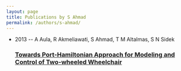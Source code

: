 ```yaml
---
layout: page
title: Publications by S Ahmad
permalink: /authors/s-ahmad/
---
```


<ul class="post-list">
<li><span class='post-meta'>2013 -- A Aula, R Akmeliawati, S Ahmad, T M Altalmas, S N Sidek</span><h3><a class='post-link' href='../../towards-port-hamiltonian-approach-for-modeling-and-control-of-two-wheeled-wheelchair'>Towards Port-Hamiltonian Approach for Modeling and Control of Two-wheeled Wheelchair</a></h3></li>

</ul>
